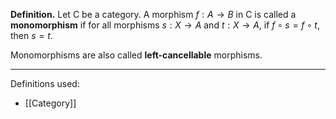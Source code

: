 **Definition.** Let $\mathsf{C}$ be a category. A morphism $f:A\to B$ in $\mathsf{C}$ is called a **monomorphism** if for all morphisms $s:X\to A$ and $t:X\to A$, if $f\circ s=f\circ t$, then $s=t$.

Monomorphisms are also called **left-cancellable** morphisms.
***
Definitions used:
- [[Category]]